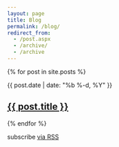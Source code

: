 ```yaml
---
layout: page
title: Blog
permalink: /blog/
redirect_from:
  - /post.aspx
  - /archive/
  - /archive
---
```


<div class="post-list">
  {% for post in site.posts %}
    <p>
      <span class="post-meta">{{ post.date | date: "%b %-d, %Y" }}</span>
      <h2>
        <a class="post-link" href="{{ post.url | prepend: site.baseurl }}">{{ post.title }}</a>
      </h2>
    </p>
  {% endfor %}
</div>
<p class="rss-subscribe">subscribe <a href="{{ "/feed" | prepend: site.baseurl }}">via RSS</a></p>
